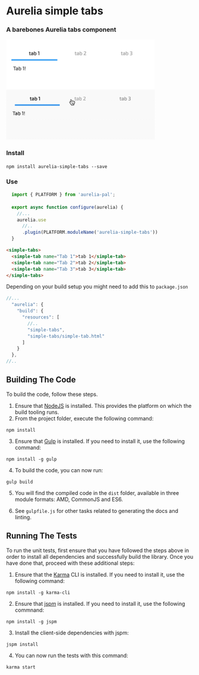# Aurelia simple tabs

### A barebones Aurelia tabs component


<img src="https://raw.githubusercontent.com/TGMorais/aurelia-simple-tabs/master/demo.png" width="400">  <br/>
<img src="https://raw.githubusercontent.com/TGMorais/aurelia-simple-tabs/master/demo.gif" width="400" alt="Logo"/>

### Install

`npm install aurelia-simple-tabs --save`

### Use
  
```javascript
  import { PLATFORM } from 'aurelia-pal';

  export async function configure(aurelia) {
    //...
    aurelia.use
      //..
      .plugin(PLATFORM.moduleName('aurelia-simple-tabs'))
  }
```

```html
<simple-tabs>
  <simple-tab name="Tab 1">tab 1</simple-tab>
  <simple-tab name="Tab 2">tab 2</simple-tab>
  <simple-tab name="Tab 3">tab 3</simple-tab>
</simple-tabs>
```

Depending on your build setup you might need to add this to `package.json`
```javascript
//...
  "aurelia": {
    "build": {
      "resources": [
        //..
        "simple-tabs",
        "simple-tabs/simple-tab.html"
      ]
    }
  },
//..
```

## Building The Code

To build the code, follow these steps.

1. Ensure that [NodeJS](http://nodejs.org/) is installed. This provides the platform on which the build tooling runs.
2. From the project folder, execute the following command:

  ```shell
  npm install
  ```
3. Ensure that [Gulp](http://gulpjs.com/) is installed. If you need to install it, use the following command:

  ```shell
  npm install -g gulp
  ```
4. To build the code, you can now run:

  ```shell
  gulp build
  ```
5. You will find the compiled code in the `dist` folder, available in three module formats: AMD, CommonJS and ES6.

6. See `gulpfile.js` for other tasks related to generating the docs and linting.

## Running The Tests

To run the unit tests, first ensure that you have followed the steps above in order to install all dependencies and successfully build the library. Once you have done that, proceed with these additional steps:

1. Ensure that the [Karma](http://karma-runner.github.io/) CLI is installed. If you need to install it, use the following command:

  ```shell
  npm install -g karma-cli
  ```
2. Ensure that [jspm](http://jspm.io/) is installed. If you need to install it, use the following commnand:

  ```shell
  npm install -g jspm
  ```
3. Install the client-side dependencies with jspm:

  ```shell
  jspm install
  ```

4. You can now run the tests with this command:

  ```shell
  karma start
  ```
